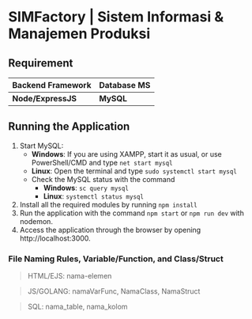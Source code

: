 # SIMFactory | Sistem Informasi & Manajemen Produksi

## Requirement
| Backend Framework | Database MS |
| -------- | -------- |
| <strong>Node/ExpressJS</strong> | <strong>MySQL</strong> |

## Running the Application

1. Start MySQL:
   - <b>Windows</b>: If you are using XAMPP, start it as usual, or use PowerShell/CMD and type ```net start mysql```
   - <b>Linux</b>: Open the terminal and type ```sudo systemctl start mysql```
   - Check the MySQL status with the command  
        - <b>Windows</b>: ````sc query mysql```` 
        - <b>Linux</b>: ```systemctl status mysql```
2. Install all the required modules by running ```npm install```
3. Run the application with the command ```npm start``` or ```npm run dev``` with nodemon.
4. Access the application through the browser by opening http://localhost:3000.

### File Naming Rules, Variable/Function, and Class/Struct
> HTML/EJS: nama-elemen

> JS/GOLANG: namaVarFunc, NamaClass, NamaStruct

> SQL: nama_table, nama_kolom
